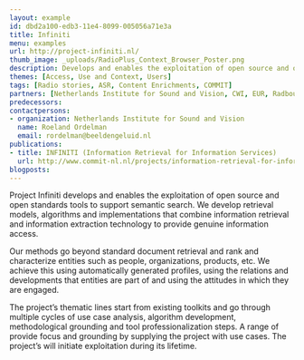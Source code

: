 ```yaml
---
layout: example
id: dbd2a100-edb3-11e4-8099-005056a71e3a
title: Infiniti
menu: examples
url: http://project-infiniti.nl/
thumb_image: _uploads/RadioPlus_Context_Browser_Poster.png
description: Develops and enables the exploitation of open source and open standards tools to support semantic search
themes: [Access, Use and Context, Users]
tags: [Radio stories, ASR, Content Enrichments, COMMIT]
partners: [Netherlands Institute for Sound and Vision, CWI, EUR, Radboud University, UvA, UT Twente, ANP, Ilse Media, TrendLight, De Persgroep, EUVision, Internet Recherche Netwerk, Talking Trends, Teezir, Textkernel, ThirdSight, WCC]
predecessors: 
contactpersons: 
- organization: Netherlands Institute for Sound and Vision
  name: Roeland Ordelman
  email: rordelman@beeldengeluid.nl
publications: 
- title: INFINITI (Information Retrieval for Information Services)
  url: http://www.commit-nl.nl/projects/information-retrieval-for-information-services
blogposts: 
---
```

<p>Project Infiniti develops and enables the exploitation of open source and open standards tools to support semantic search. We develop retrieval models, algorithms and implementations that combine information retrieval and information extraction technology to provide genuine information access.</p>
<p>Our methods go beyond standard document retrieval and rank and characterize entities such as people, organizations, products, etc. We achieve this using automatically generated profiles, using the relations and developments that entities are part of and using the attitudes in which they are engaged.</p>
<p>The project&rsquo;s thematic lines start from existing toolkits and go through multiple cycles of use case analysis, algorithm development, methodological grounding and tool professionalization steps. A range of provide focus and grounding by supplying the project with use cases. The project&rsquo;s will initiate exploitation during its lifetime.</p>
